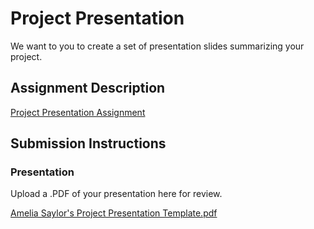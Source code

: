 # Project Presentation
We want to you to create a set of presentation slides summarizing your project.

## Assignment Description
[Project Presentation Assignment](https://education.launchcode.org/liftoff/modules/assignments/project-presentation)

## Submission Instructions

### Presentation
Upload a .PDF of your presentation here for review.

[Amelia Saylor's Project Presentation Template.pdf](https://github.com/Herrussia/liftoff-assignments/files/7929550/Amelia.Saylor.s.Project.Presentation.Template.pdf)
